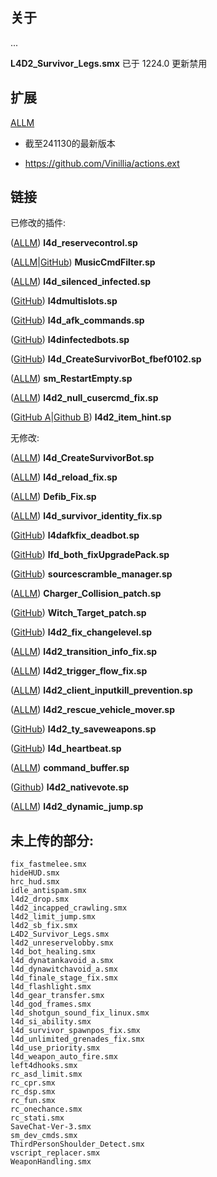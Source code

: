 ## 关于

...

**L4D2_Survivor_Legs.smx** 已于 1224.0 更新禁用

## 扩展

[ALLM](https://forums.alliedmods.net/showthread.php?t=336374) 

* 截至241130的最新版本

* https://github.com/Vinillia/actions.ext

## 链接

已修改的插件:

([ALLM](https://forums.alliedmods.net/showthread.php?t=334274)) **l4d_reservecontrol.sp**

([ALLM](https://forums.alliedmods.net/showthread.php?t=317810)|[GitHub](https://github.com/LuxLuma/L4DMusic_stuff/tree/master/MusicCmdFilter)) **MusicCmdFilter.sp**

([ALLM](https://forums.alliedmods.net/showthread.php?t=137397)) **l4d_silenced_infected.sp**

([GitHub](https://github.com/fbef0102/L4D1_2-Plugins/tree/master/l4dmultislots)) **l4dmultislots.sp**

([GitHub](https://github.com/fbef0102/L4D1_2-Plugins/tree/master/l4d_afk_commands)) **l4d_afk_commands.sp**

([GitHub](https://github.com/fbef0102/L4D1_2-Plugins/tree/master/l4dinfectedbots)) **l4dinfectedbots.sp**

([GitHub](https://github.com/fbef0102/L4D1_2-Plugins/tree/master/l4d_CreateSurvivorBot)) **l4d_CreateSurvivorBot_fbef0102.sp**

([ALLM](https://forums.alliedmods.net/showthread.php?t=315367)) **sm_RestartEmpty.sp**

([ALLM](https://forums.alliedmods.net/showpost.php?p=2784704&postcount=6)) **l4d2_null_cusercmd_fix.sp**

([GitHub A](https://github.com/fbef0102/L4D2-Plugins/tree/122b82bb5dc96dd7edd1b752e0f5106c72ba4337/l4d2_item_hint/scripting)|[Github B](https://github.com/fbef0102/L4D1_2-Plugins/tree/master/l4d2_item_hint)) **l4d2_item_hint.sp**

无修改:

([ALLM](https://forums.alliedmods.net/showpost.php?p=2729883&postcount=16)) **l4d_CreateSurvivorBot.sp**

([ALLM](https://forums.alliedmods.net/showthread.php?t=327105)) **l4d_reload_fix.sp**

([ALLM](https://forums.alliedmods.net/showthread.php?t=315483)) **Defib_Fix.sp**

([ALLM](https://forums.alliedmods.net/showpost.php?p=2718792&postcount=36)) **l4d_survivor_identity_fix.sp**

([GitHub](https://github.com/fbef0102/L4D1_2-Plugins/tree/master/l4dafkfix_deadbot)) **l4dafkfix_deadbot.sp**

([GitHub](https://github.com/fbef0102/L4D2-Plugins/tree/master/lfd_both_fixUpgradePack)) **lfd_both_fixUpgradePack.sp**

([GitHub](https://github.com/nosoop/SMExt-SourceScramble)) **sourcescramble_manager.sp**

([ALLM](https://forums.alliedmods.net/showthread.php?t=315482)) **Charger_Collision_patch.sp**

([GitHub](https://github.com/LuxLuma/Left-4-fix/tree/master/left%204%20fix/witch/witch_target_patch)) **Witch_Target_patch.sp**

([GitHub](https://github.com/Target5150/MoYu_Server_Stupid_Plugins/tree/master/The%20Last%20Stand/l4d2_fix_changelevel)) **l4d2_fix_changelevel.sp**

([ALLM](https://forums.alliedmods.net/showpost.php?p=2810276&postcount=12)) **l4d2_transition_info_fix.sp**

([ALLM](https://forums.alliedmods.net/showthread.php?t=339155)) **l4d2_trigger_flow_fix.sp**

([ALLM](https://forums.alliedmods.net/showthread.php?t=332860)) **l4d2_client_inputkill_prevention.sp**

([ALLM](https://forums.alliedmods.net/showpost.php?p=2771588&postcount=53)) **l4d2_rescue_vehicle_mover.sp**

([GitHub](https://github.com/fbef0102/L4D2-Plugins/tree/master/l4d2_ty_saveweapons)) **l4d2_ty_saveweapons.sp**

([GitHub](https://github.com/fbef0102/L4D1_2-Plugins/tree/master/l4d_heartbeat)) **l4d_heartbeat.sp**

([ALLM](https://forums.alliedmods.net/showthread.php?t=309656)) **command_buffer.sp**

([Github](https://github.com/fdxx/l4d2_nativevote)) **l4d2_nativevote.sp**

([ALLM](https://forums.alliedmods.net/showthread.php?t=343978)) **l4d2_dynamic_jump.sp**

## 未上传的部分:

```
fix_fastmelee.smx
hideHUD.smx
hrc_hud.smx
idle_antispam.smx
l4d2_drop.smx
l4d2_incapped_crawling.smx
l4d2_limit_jump.smx
l4d2_sb_fix.smx
L4D2_Survivor_Legs.smx
l4d2_unreservelobby.smx
l4d_bot_healing.smx
l4d_dynatankavoid_a.smx
l4d_dynawitchavoid_a.smx
l4d_finale_stage_fix.smx
l4d_flashlight.smx
l4d_gear_transfer.smx
l4d_god_frames.smx
l4d_shotgun_sound_fix_linux.smx
l4d_si_ability.smx
l4d_survivor_spawnpos_fix.smx
l4d_unlimited_grenades_fix.smx
l4d_use_priority.smx
l4d_weapon_auto_fire.smx
left4dhooks.smx
rc_asd_limit.smx
rc_cpr.smx
rc_dsp.smx
rc_fun.smx
rc_onechance.smx
rc_stati.smx
SaveChat-Ver-3.smx
sm_dev_cmds.smx
ThirdPersonShoulder_Detect.smx
vscript_replacer.smx
WeaponHandling.smx
```
